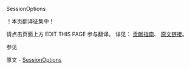  SessionOptions

 ！本页翻译征集中！

请点击页面上方 EDIT THIS PAGE 参与翻译。
详见：
[贡献指南]( https://github.com/JinMuInfo/MongoDB-Manual-zh/blob/master/CONTRIBUTING.md )、
[原文链接](  https://docs.mongodb.com/manual/reference/method/SessionOptions/  )。

 参见

原文 - [SessionOptions]( https://docs.mongodb.com/manual/reference/method/SessionOptions/ )

